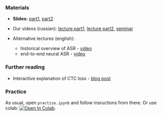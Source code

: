 ### Materials
  * __Slides:__ [part1](../resources/slides/ASR%20Presentation%20P1.pdf), [part2](../resources/slides/ASR%20presentation%20P2.pdf)
  
 * Our videos (russian): [lecture part1](https://yadi.sk/i/PRRQpGzRtUDFUg), [lecture part2](https://yadi.sk/i/VvqYneX2G2bWlw), [seminar](https://yadi.sk/i/qaIGDE1G7t4Elg)
 * Alternative lectures (english):
     * historical overview of ASR - [video](https://www.youtube.com/watch?v=q67z7PTGRi8)
     * end-to-end neural ASR - [video](https://www.youtube.com/watch?v=3MjIkWxXigM)
 
 
### Further reading
 * Interactive explanation of CTC loss - [blog post](https://www.youtube.com/watch?v=3MjIkWxXigM)
 
### Practice
As usual, open `practice.ipynb` and follow insructions from there. Or use colab: [![Open In Colab](https://colab.research.google.com/assets/colab-badge.svg)](https://colab.research.google.com/github/yandexdataschool/nlp_course/blob/2019/week10_asr/practice.ipynb).


